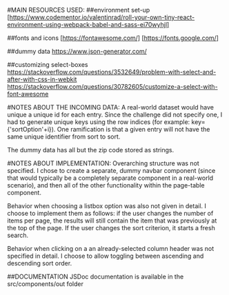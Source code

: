 #MAIN RESOURCES USED:
##environment set-up
[https://www.codementor.io/valentinrad/roll-your-own-tiny-react-environment-using-webpack-babel-and-sass-ei70wyhjl]

##fonts and icons
[https://fontawesome.com/]
[https://fonts.google.com/]

##dummy data
https://www.json-generator.com/

##customizing select-boxes
https://stackoverflow.com/questions/3532649/problem-with-select-and-after-with-css-in-webkit
https://stackoverflow.com/questions/30782605/customize-a-select-with-font-awesome

#NOTES ABOUT THE INCOMING DATA:
A real-world dataset would have unique a unique id for each entry. Since the challenge did not specify one, I had to generate unique keys using the row indices (for example: key={'sortOption'+i}). One ramification is that a given entry will not have the same unique identifier from sort to sort.

The dummy data has all but the zip code stored as strings.

#NOTES ABOUT IMPLEMENTATION:
Overarching structure was not specified. I chose to create a separate, dummy navbar component (since that would typically be a completely separate component in a real-world scenario), and then all of the other functionality within the page-table component.

Behavior when choosing a listbox option was also not given in detail. I choose to implement them as follows: if the user changes the number of items per page, the results will still contain the item that was previously at the top of the page. If the user changes the sort criterion, it starts a fresh search.

Behavior when clicking on a an already-selected column header was not specified in detail. I choose to allow toggling between ascending and descending sort order.


##DOCUMENTATION
JSDoc documentation is available in the src/components/out folder
